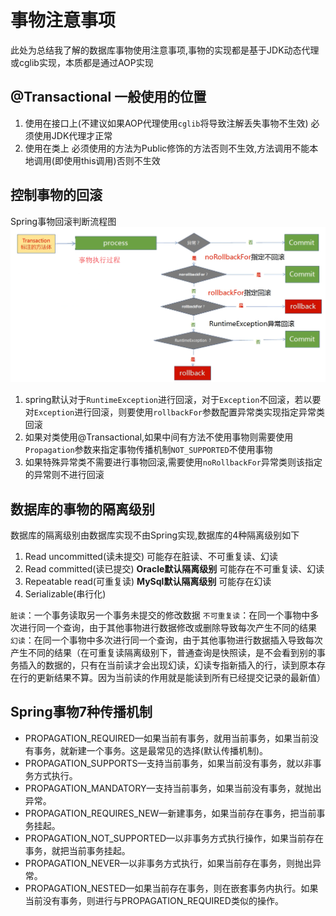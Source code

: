 # 事物注意事项
此处为总结我了解的数据库事物使用注意事项,事物的实现都是基于JDK动态代理或cglib实现，本质都是通过AOP实现

## @Transactional 一般使用的位置
1.  使用在接口上(不建议如果AOP代理使用`cglib`将导致注解丢失事物不生效) 必须使用JDK代理才正常
2.  使用在类上 必须使用的方法为Public修饰的方法否则不生效,方法调用不能本地调用(即使用this调用)否则不生效

## 控制事物的回滚
Spring事物回滚判断流程图
![Spring事物回滚判断流程](基础知识资料/Spring事物回滚判断流程.png)
1. spring默认对于`RuntimeException`进行回滚，对于`Exception`不回滚，若以要对`Exception`进行回滚，则要使用`rollbackFor`参数配置异常类实现指定异常类回滚
2. 如果对类使用@Transactional,如果中间有方法不使用事物则需要使用`Propagation`参数来指定事物传播机制`NOT_SUPPORTED`不使用事物
3. 如果特殊异常类不需要进行事物回滚,需要使用`noRollbackFor`异常类则该指定的异常则不进行回滚

## 数据库的事物的隔离级别
数据库的隔离级别由数据库实现不由Spring实现,数据库的4种隔离级别如下
1. Read uncommitted(读未提交)
可能存在脏读、不可重复读、幻读
2. Read committed(读已提交)    **Oracle默认隔离级别**
可能存在不可重复读、幻读
3. Repeatable read(可重复读)    **MySql默认隔离级别**
可能存在幻读
4. Serializable(串行化)

`脏读`：一个事务读取另一个事务未提交的修改数据
`不可重复读`：在同一个事物中多次进行同一个查询，由于其他事物进行数据修改或删除导致每次产生不同的结果
`幻读`：在同一个事物中多次进行同一个查询，由于其他事物进行数据插入导致每次产生不同的结果（在可重复读隔离级别下，普通查询是快照读，是不会看到别的事务插入的数据的，只有在当前读才会出现幻读，幻读专指新插入的行，读到原本存在行的更新结果不算。因为当前读的作用就是能读到所有已经提交记录的最新值）

## Spring事物7种传播机制
- PROPAGATION_REQUIRED—如果当前有事务，就用当前事务，如果当前没有事务，就新建一个事务。这是最常见的选择(默认传播机制)。
- PROPAGATION_SUPPORTS—支持当前事务，如果当前没有事务，就以非事务方式执行。
- PROPAGATION_MANDATORY—支持当前事务，如果当前没有事务，就抛出异常。 
- PROPAGATION_REQUIRES_NEW—新建事务，如果当前存在事务，把当前事务挂起。 
- PROPAGATION_NOT_SUPPORTED—以非事务方式执行操作，如果当前存在事务，就把当前事务挂起。
- PROPAGATION_NEVER—以非事务方式执行，如果当前存在事务，则抛出异常。
- PROPAGATION_NESTED—如果当前存在事务，则在嵌套事务内执行。如果当前没有事务，则进行与PROPAGATION_REQUIRED类似的操作。